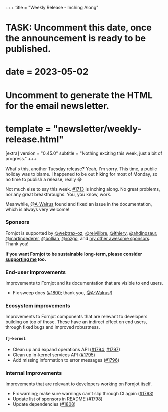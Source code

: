 +++
title = "Weekly Release - Inching Along"
# TASK: Uncomment this date, once the announcement is ready to be published.
# date = 2023-05-02

# Uncomment to generate the HTML for the email newsletter.
# template = "newsletter/weekly-release.html"

[extra]
version = "0.45.0"
subtitle = "Nothing exciting this week, just a bit of progress."
+++

What's this, another Tuesday release? Yeah, I'm sorry. This time, a public holiday was to blame. I happened to be out hiking for most of Monday, so no time to publish a release, really 😁

Not much else to say this week. [#1713](https://github.com/hannobraun/Fornjot/issues/1713) is inching along. No great problems, nor any great breakthroughs. You, you know, work.

Meanwhile, [@A-Walrus] found and fixed an issue in the documentation, which is always very welcome!


### Sponsors

Fornjot is supported by [@webtrax-oz](https://github.com/webtrax-oz), [@reivilibre](https://github.com/reivilibre), [@lthiery](https://github.com/lthiery), [@ahdinosaur](https://github.com/ahdinosaur), [@martindederer](https://github.com/martindederer), [@bollian](https://github.com/bollian), [@rozgo](https://github.com/rozgo), and [my other awesome sponsors](https://github.com/sponsors/hannobraun). Thank you!

<strong class="call-to-action">
    <p>
        If you want Fornjot to be sustainable long-term, please consider <a href="https://github.com/sponsors/hannobraun">supporting me</a> too.
    </p>
</strong>


### End-user improvements

Improvements to Fornjot and its documentation that are visible to end users.

- Fix sweep docs ([#1800]; thank you, [@A-Walrus]!)


### Ecosystem improvements

Improvements to Fornjot components that are relevant to developers building on top of those. These have an indirect effect on end users, through fixed bugs and improved robustness.

#### `fj-kernel`

- Clean up and expand operations API ([#1794], [#1797])
- Clean up in-kernel services API ([#1795])
- Add missing information to error messages ([#1796])


### Internal Improvements

Improvements that are relevant to developers working on Fornjot itself.

- Fix warning; make sure warnings can't slip through CI again ([#1793])
- Update list of sponsors in README ([#1798])
- Update dependencies ([#1808])


[#1793]: https://github.com/hannobraun/Fornjot/pull/1793
[#1794]: https://github.com/hannobraun/Fornjot/pull/1794
[#1795]: https://github.com/hannobraun/Fornjot/pull/1795
[#1796]: https://github.com/hannobraun/Fornjot/pull/1796
[#1797]: https://github.com/hannobraun/Fornjot/pull/1797
[#1798]: https://github.com/hannobraun/Fornjot/pull/1798
[#1800]: https://github.com/hannobraun/Fornjot/pull/1800
[#1808]: https://github.com/hannobraun/Fornjot/pull/1808

[@A-Walrus]: https://github.com/A-Walrus
